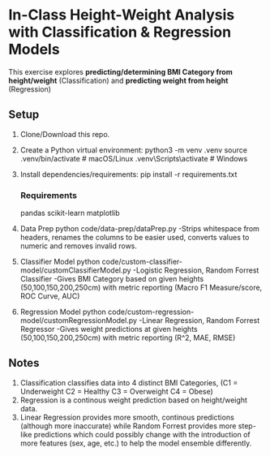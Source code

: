 # In-Class Height-Weight Analysis with Classification & Regression Models
This exercise explores **predicting/determining BMI Category from height/weight** (Classification) and **predicting weight from height** (Regression) 

## Setup
1. Clone/Download this repo.
2. Create a Python virtual environment:
   python3 -m venv .venv
   source .venv/bin/activate   # macOS/Linux
   .venv\Scripts\activate      # Windows
3. Install dependencies/requirements:
   pip install -r requirements.txt

   ### Requirements
    pandas
    scikit-learn
    matplotlib
   
5. Data Prep
   python code/data-prep/dataPrep.py
   -Strips whitespace from headers, renames the columns to be easier used, converts values to numeric and removes invalid rows.
6. Classifier Model
   python code/custom-classifier-model/customClassifierModel.py
   -Logistic Regression, Random Forrest Classifier
   -Gives BMI Category based on given heights (50,100,150,200,250cm) with metric reporting (Macro F1 Measure/score, ROC Curve, AUC)
7. Regression Model
   python code/custom-regression-model/customRegressionModel.py
   -Linear Regression, Random Forrest Regressor
   -Gives weight predictions at given heights (50,100,150,200,250cm) with metric reporting (R^2, MAE, RMSE)

## Notes
1. Classification classifies data into 4 distinct BMI Categories,
   (C1 = Underweight
    C2 = Healthy
    C3 = Overweight
    C4 = Obese)
2. Regression is a continous weight prediction based on height/weight data.
3. Linear Regression provides more smooth, continous predictions (although more inaccurate) while Random Forrest provides more step-like predictions
   which could possibly change with the introduction of more features (sex, age, etc.) to help the model ensemble differently.  
